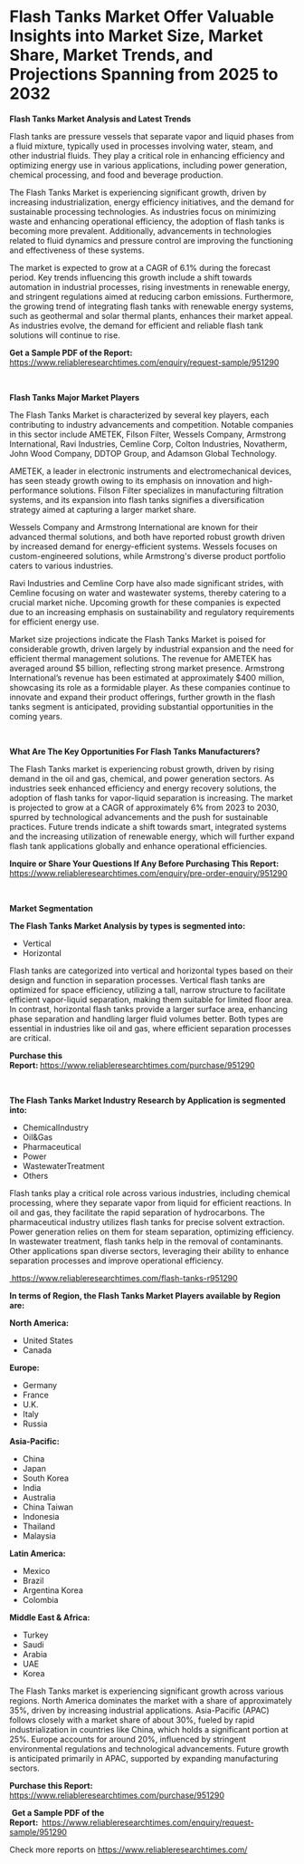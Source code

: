 <p><h1>Flash Tanks Market Offer Valuable Insights into Market Size, Market Share, Market Trends, and Projections Spanning from 2025 to 2032</h1></p><p><strong>Flash Tanks Market Analysis and Latest Trends</strong></p>
<p><p>Flash tanks are pressure vessels that separate vapor and liquid phases from a fluid mixture, typically used in processes involving water, steam, and other industrial fluids. They play a critical role in enhancing efficiency and optimizing energy use in various applications, including power generation, chemical processing, and food and beverage production.</p><p>The Flash Tanks Market is experiencing significant growth, driven by increasing industrialization, energy efficiency initiatives, and the demand for sustainable processing technologies. As industries focus on minimizing waste and enhancing operational efficiency, the adoption of flash tanks is becoming more prevalent. Additionally, advancements in technologies related to fluid dynamics and pressure control are improving the functioning and effectiveness of these systems.</p><p>The market is expected to grow at a CAGR of 6.1% during the forecast period. Key trends influencing this growth include a shift towards automation in industrial processes, rising investments in renewable energy, and stringent regulations aimed at reducing carbon emissions. Furthermore, the growing trend of integrating flash tanks with renewable energy systems, such as geothermal and solar thermal plants, enhances their market appeal. As industries evolve, the demand for efficient and reliable flash tank solutions will continue to rise.</p></p>
<p><strong>Get a Sample PDF of the Report:&nbsp;</strong> <a href="https://www.reliableresearchtimes.com/enquiry/request-sample/951290?utm_campaign=3067&utm_medium=2&utm_source=Github&utm_content=ia&utm_term=11042025&utm_id=flash-tanks">https://www.reliableresearchtimes.com/enquiry/request-sample/951290</a></p>
<p>&nbsp;</p>
<p><strong>Flash Tanks Major Market Players</strong></p>
<p><p>The Flash Tanks Market is characterized by several key players, each contributing to industry advancements and competition. Notable companies in this sector include AMETEK, Filson Filter, Wessels Company, Armstrong International, Ravi Industries, Cemline Corp, Colton Industries, Novatherm, John Wood Company, DDTOP Group, and Adamson Global Technology.</p><p>AMETEK, a leader in electronic instruments and electromechanical devices, has seen steady growth owing to its emphasis on innovation and high-performance solutions. Filson Filter specializes in manufacturing filtration systems, and its expansion into flash tanks signifies a diversification strategy aimed at capturing a larger market share.</p><p>Wessels Company and Armstrong International are known for their advanced thermal solutions, and both have reported robust growth driven by increased demand for energy-efficient systems. Wessels focuses on custom-engineered solutions, while Armstrong's diverse product portfolio caters to various industries.</p><p>Ravi Industries and Cemline Corp have also made significant strides, with Cemline focusing on water and wastewater systems, thereby catering to a crucial market niche. Upcoming growth for these companies is expected due to an increasing emphasis on sustainability and regulatory requirements for efficient energy use.</p><p>Market size projections indicate the Flash Tanks Market is poised for considerable growth, driven largely by industrial expansion and the need for efficient thermal management solutions. The revenue for AMETEK has averaged around $5 billion, reflecting strong market presence. Armstrong International’s revenue has been estimated at approximately $400 million, showcasing its role as a formidable player. As these companies continue to innovate and expand their product offerings, further growth in the flash tanks segment is anticipated, providing substantial opportunities in the coming years.</p></p>
<p>&nbsp;</p>
<p><strong>What Are The Key Opportunities For Flash Tanks Manufacturers?</strong></p>
<p><p>The Flash Tanks market is experiencing robust growth, driven by rising demand in the oil and gas, chemical, and power generation sectors. As industries seek enhanced efficiency and energy recovery solutions, the adoption of flash tanks for vapor-liquid separation is increasing. The market is projected to grow at a CAGR of approximately 6% from 2023 to 2030, spurred by technological advancements and the push for sustainable practices. Future trends indicate a shift towards smart, integrated systems and the increasing utilization of renewable energy, which will further expand flash tank applications globally and enhance operational efficiencies.</p></p>
<p><strong>Inquire or Share Your Questions If Any Before Purchasing This Report:</strong> <a href="https://www.reliableresearchtimes.com/enquiry/pre-order-enquiry/951290?utm_campaign=3067&utm_medium=2&utm_source=Github&utm_content=ia&utm_term=11042025&utm_id=flash-tanks">https://www.reliableresearchtimes.com/enquiry/pre-order-enquiry/951290</a></p>
<p>&nbsp;</p>
<p><strong>Market Segmentation</strong></p>
<p><strong>The Flash Tanks Market Analysis by types is segmented into:</strong></p>
<p><ul><li>Vertical</li><li>Horizontal</li></ul></p>
<p><p>Flash tanks are categorized into vertical and horizontal types based on their design and function in separation processes. Vertical flash tanks are optimized for space efficiency, utilizing a tall, narrow structure to facilitate efficient vapor-liquid separation, making them suitable for limited floor area. In contrast, horizontal flash tanks provide a larger surface area, enhancing phase separation and handling larger fluid volumes better. Both types are essential in industries like oil and gas, where efficient separation processes are critical.</p></p>
<p><strong>Purchase this Report:&nbsp;</strong><a href="https://www.reliableresearchtimes.com/purchase/951290?utm_campaign=3067&utm_medium=2&utm_source=Github&utm_content=ia&utm_term=11042025&utm_id=flash-tanks">https://www.reliableresearchtimes.com/purchase/951290</a></p>
<p>&nbsp;</p>
<p><strong>The Flash Tanks Market Industry Research by Application is segmented into:</strong></p>
<p><ul><li>ChemicalIndustry</li><li>Oil&Gas</li><li>Pharmaceutical</li><li>Power</li><li>WastewaterTreatment</li><li>Others</li></ul></p>
<p><p>Flash tanks play a critical role across various industries, including chemical processing, where they separate vapor from liquid for efficient reactions. In oil and gas, they facilitate the rapid separation of hydrocarbons. The pharmaceutical industry utilizes flash tanks for precise solvent extraction. Power generation relies on them for steam separation, optimizing efficiency. In wastewater treatment, flash tanks help in the removal of contaminants. Other applications span diverse sectors, leveraging their ability to enhance separation processes and improve operational efficiency.</p></p>
<p><a href="https://www.reliableresearchtimes.com/flash-tanks-r951290?utm_campaign=3067&utm_medium=2&utm_source=Github&utm_content=ia&utm_term=11042025&utm_id=flash-tanks">&nbsp;https://www.reliableresearchtimes.com/flash-tanks-r951290</a></p>
<p><strong>In terms of Region, the Flash Tanks Market Players available by Region are:</strong></p>
<p>
    <p> <strong> North America: </strong>
        <ul>
            <li>United States</li>
            <li>Canada</li>
        </ul>
        </p> 
    <p> <strong> Europe: </strong>
        <ul>
            <li>Germany</li>
            <li>France</li>
            <li>U.K.</li>
            <li>Italy</li>
            <li>Russia</li>
        </ul>
        </p> 
    <p> <strong> Asia-Pacific: </strong>
        <ul>
            <li>China</li>
            <li>Japan</li>
            <li>South Korea</li>
            <li>India</li>
            <li>Australia</li>
            <li>China Taiwan</li>
            <li>Indonesia</li>
            <li>Thailand</li>
            <li>Malaysia</li>
        </ul>
        </p> 
    <p> <strong> Latin America: </strong>
        <ul>
            <li>Mexico</li>
            <li>Brazil</li>
            <li>Argentina Korea</li>
            <li>Colombia</li>
        </ul>
        </p> 
    <p> <strong> Middle East & Africa: </strong>
        <ul>
            <li>Turkey</li>
            <li>Saudi</li>
            <li>Arabia</li>
            <li>UAE</li>
            <li>Korea</li>
        </ul>
    </p>
    </p>
<p><p>The Flash Tanks market is experiencing significant growth across various regions. North America dominates the market with a share of approximately 35%, driven by increasing industrial applications. Asia-Pacific (APAC) follows closely with a market share of about 30%, fueled by rapid industrialization in countries like China, which holds a significant portion at 25%. Europe accounts for around 20%, influenced by stringent environmental regulations and technological advancements. Future growth is anticipated primarily in APAC, supported by expanding manufacturing sectors.</p></p>
<p><strong>Purchase this Report: </strong><a href="https://www.reliableresearchtimes.com/purchase/951290?utm_campaign=3067&utm_medium=2&utm_source=Github&utm_content=ia&utm_term=11042025&utm_id=flash-tanks">https://www.reliableresearchtimes.com/purchase/951290</a></p>
<p>&nbsp;<strong>Get a Sample PDF of the Report:&nbsp;&nbsp;</strong><a href="https://www.reliableresearchtimes.com/enquiry/request-sample/951290?utm_campaign=3067&utm_medium=2&utm_source=Github&utm_content=ia&utm_term=11042025&utm_id=flash-tanks">https://www.reliableresearchtimes.com/enquiry/request-sample/951290</a></p>
<p><strong></strong></p>
<p>Check more reports on <a href="https://www.reliableresearchtimes.com/?utm_campaign=3067&utm_medium=2&utm_source=Github&utm_content=ia&utm_term=11042025&utm_id=flash-tanks">https://www.reliableresearchtimes.com/</a></p>